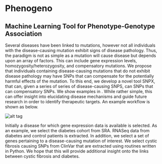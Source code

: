 # Phenogeno
## Machine Learning Tool for Phenotype-Genotype Association

Several diseases have been linked to mutations, however not all individuals with the disease-causing mutation exhibit signs of disease pathology.  Thus, the paradigm is not as simple as a mutation will cause disease but depends upon an array of factors.  This can include gene expression levels, homozygosity/heterozygosity, and compensatory mutations.  We propose that individuals containing disease-causing mutations that do not exhibit disease pathology may have SNPs that can compensate for the potentially harmful effects of the mutation.  To this end, we develop a novel tool SNPX, that can, given a series of series of disease-causing SNPS, can SNPs that can compensatory SNPs.  We show examples in <enter the diseases>.  While rather simple, this can offer insight into elucidating disease mechanisms and guide future research in order to identify therapeutic targets. An example workflow is shown as below.  
  
  ![alt tag](https://github.com/NCBI-Hackathons/ML_phenogeno/blob/master/workflow.image.tiff)

Initially a disease for which gene expression data is available is selected.  As an example, we select the diabetes cohort from SRA.  RNASeq data from diabetes and control patients is extracted.  In addition, we select a set of genes pertaining to a disease-causing mutation of interest.  We select cystic fibrosis causing SNPs from ClinVar that are extracted using routines written in Python. We hope that this will provide additional insight onto the links between cystic fibrosis and diabetes.  
